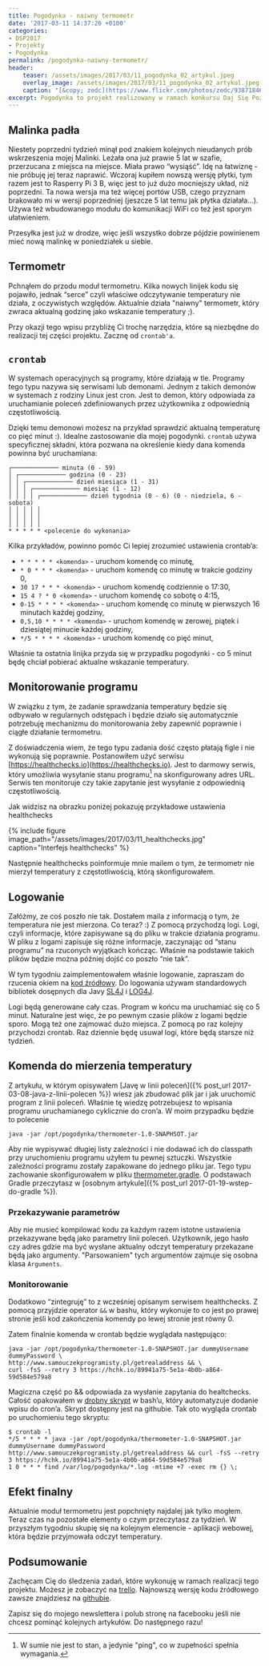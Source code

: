 ```yaml
---
title: Pogodynka - naiwny termometr
date: '2017-03-11 14:37:26 +0100'
categories:
- DSP2017
- Projekty
- Pogodynka
permalink: /pogodynka-naiwny-termometr/
header:
    teaser: /assets/images/2017/03/11_pogodynka_02_artykul.jpeg
    overlay_image: /assets/images/2017/03/11_pogodynka_02_artykul.jpeg
    caption: "[&copy; zedc](https://www.flickr.com/photos/zedc/9387184605/sizes/l)"
excerpt: Pogodynka to projekt realizowany w ramach konkursu Daj Się Poznać 2017. W ramach tej serii artykułów relacjonuję postęp prac nad projektem. Poza relacją przeczytasz też o crontab, programie, który zamierzam użyć w projekcie. Dowiesz się też coś o monitorowaniu i logowaniu. Zapraszam!
---
```


## Malinka padła

Niestety poprzedni tydzień minął pod znakiem kolejnych nieudanych prób wskrzeszenia mojej Malinki. Leżała ona już prawie 5 lat w szafie, przerzucana z miejsca na miejsce. Miała prawo “wysiąść”. Idę na łatwiznę - nie próbuję jej teraz naprawić. Wczoraj kupiłem nowszą wersję płytki, tym razem jest to Rasperry Pi 3 B, więc jest to już dużo mocniejszy układ, niż poprzedni. Ta nowa wersja ma też więcej portów USB, czego przyznam brakowało mi w wersji poprzedniej (jeszcze 5 lat temu jak płytka działała...). Używa też wbudowanego modułu do komunikacji WiFi co też jest sporym ułatwieniem.

Przesyłka jest już w drodze, więc jeśli wszystko dobrze pójdzie powinienem mieć nową malinkę w poniedziałek u siebie.

## Termometr

Pchnąłem do przodu moduł termometru. Kilka nowych linijek kodu się pojawiło, jednak “serce” czyli właściwe odczytywanie temperatury nie działa, z oczywistych względów. Aktualnie działa "naiwny" termometr, który zwraca aktualną godzinę jako wskazanie temperatury ;).

Przy okazji tego wpisu przybliżę Ci trochę narzędzia, które są niezbędne do realizacji tej części projektu. Zacznę od `crontab'a`.

## `crontab`

W systemach operacyjnych są programy, które działają w tle. Programy tego typu nazywa się serwisami lub demonami. Jednym z takich demonów w systemach z rodziny Linux jest cron. Jest to demon, który odpowiada za uruchamianie poleceń zdefiniowanych przez użytkownika z odpowiednią częstotliwością.

Dzięki temu demonowi możesz na przykład sprawdzić aktualną temperaturę co pięć minut :). Idealne zastosowanie dla mojej pogodynki. `crontab` używa specyficznej składni, która pozwana na określenie kiedy dana komenda powinna być uruchamiana:

    ┌───────────── minuta (0 - 59)
    │ ┌───────────── godzina (0 - 23)
    │ │ ┌───────────── dzień miesiąca (1 - 31)
    │ │ │ ┌───────────── miesiąc (1 - 12)
    │ │ │ │ ┌───────────── dzień tygodnia (0 - 6) (0 - niedziela, 6 - sobota)
    │ │ │ │ │
    │ │ │ │ │
    │ │ │ │ │
    * * * * * <polecenie do wykonania>


Kilka przykładów, powinno pomóc Ci lepiej zrozumieć ustawienia crontab’a:
- `* * * * * <komenda>` - uruchom komendę co minutę,
- `* 0 * * * <komenda>` - uruchom komendę co minutę w trakcie godziny 0,
- `30 17 * * * <komenda>` - uruchom komendę codziennie o 17:30,
- `15 4 ? * 0 <komenda>` - uruchom komendę co sobotę o 4:15,
- `0-15 * * * * <komenda>` - uruchom komendę co minutę w pierwszych 16 minutach każdej godziny,
- `0,5,10 * * * * <komenda>` - uruchom komendę w zerowej, piątek i dziesiątej minucie każdej godziny,
- `*/5 * * * * <komenda>` - uruchom komendę co pięć minut,

Właśnie ta ostatnia linijka przyda się w przypadku pogodynki - co 5 minut będę chciał pobierać aktualne wskazanie temperatury.

## Monitorowanie programu

W związku z tym, że zadanie sprawdzania temperatury będzie się odbywało w regularnych odstępach i będzie działo się automatycznie potrzebuję mechanizmu do monitorowania żeby zapewnić poprawnie i ciągłe działanie termometru.

Z doświadczenia wiem, że tego typu zadania dość często płatają figle i nie wykonują się poprawnie. Postanowiłem użyć serwisu [https://healthchecks.io](https://healthchecks.io). Jest to darmowy serwis, który umożliwia wysyłanie stanu programu[^ping] na skonfigurowany adres URL. Serwis ten monitoruje czy takie zapytanie jest wysyłanie z odpowiednią częstotliwością.

[^ping]: W sumie nie jest to stan, a jedynie "ping", co w zupełności spełnia wymagania.

Jak widzisz na obrazku poniżej pokazuję przykładowe ustawienia healthchecks

{% include figure image_path="/assets/images/2017/03/11_healthchecks.jpg" caption="Interfejs healthchecks" %}

Następnie healthchecks poinformuje mnie mailem o tym, że termometr nie mierzył temperatury z częstotliwością, którą skonfigurowałem.

## Logowanie

Załóżmy, ze coś poszło nie tak. Dostałem maila z informacją o tym, że temperatura nie jest mierzona. Co teraz? :) Z pomocą przychodzą logi. Logi, czyli informacje, które zapisywane są do pliku w trakcie działania programu. W pliku z logami zapisuje się różne informacje, zaczynając od “stanu programu” na rzuconych wyjątkach kończąc. Właśnie na podstawie takich plików będzie można później dojść co poszło “nie tak”.

W tym tygodniu zaimplementowałem właśnie logowanie, zapraszam do rzucenia okiem na [kod źródłowy](https://github.com/SamouczekProgramisty/Pogodynka/tree/master/thermometer). Do logowania używam standardowych bibliotek dosępnych dla Javy [SL4J](https://www.slf4j.org) i [LOG4J](https://logging.apache.org/log4j/2.x/).

Logi będą generowane cały czas. Program w końcu ma uruchamiać się co 5 minut. Naturalne jest więc, że po pewnym czasie plików z logami będzie sporo. Mogą też one zajmować dużo miejsca. Z pomocą po raz kolejny przychodzi crontab. Raz dziennie będę usuwał logi, które będą starsze niż tydzień.

## Komenda do mierzenia temperatury

Z artykułu, w którym opisywałem [Javę w linii poleceń]({% post_url 2017-03-08-java-z-linii-polecen %}) wiesz jak zbudować plik jar i jak uruchomić program z linii poleceń. Właśnie tę wiedzę potrzebujesz to wpisania programu uruchamianego cyklicznie do cron’a. W moim przypadku będzie to polecenie

    java -jar /opt/pogodynka/thermometer-1.0-SNAPHSOT.jar

Aby nie wypisywać długiej listy zależności i nie dodawać ich do classpath przy uruchomieniu programu użyłem tu pewnej sztuczki. Wszystkie zależności programu zostały zapakowane do jednego pliku jar. Tego typu zachowanie skonfigurowałem w pliku [thermometer.gradle](https://github.com/SamouczekProgramisty/Pogodynka/blob/master/thermometer/thermometer.gradle). O podstawach Gradle przeczytasz w [osobnym artykule]({% post_url 2017-01-19-wstep-do-gradle %}).

### Przekazywanie parametrów

Aby nie musieć kompilować kodu za każdym razem istotne ustawienia przekazywane będą jako parametry linii poleceń. Użytkownik, jego hasło czy adres gdzie ma być wysłane aktualny odczyt temperatury przekazane będą jako argumenty. "Parsowaniem" tych argumentów zajmuje się osobna klasa `Arguments`.

### Monitorowanie

Dodatkowo “zintegruję” to z wcześniej opisanym serwisem healthchecks. Z pomocą przyjdzie operator `&&` w bashu, który wykonuje to co jest po prawej stronie jeśli kod zakończenia komendy po lewej stronie jest równy 0.

Zatem finalnie komenda w crontab będzie wyglądała następująco:

    java -jar /opt/pogodynka/thermometer-1.0-SNAPSHOT.jar dummyUsername dummyPassword \
    http://www.samouczekprogramisty.pl/getrealaddress && \
    curl -fsS --retry 3 https://hchk.io/89941a75-5e1a-4b0b-a864-59d584e579a8

Magiczna część po && odpowiada za wysłanie zapytania do healtchecks. Całość opakowałem w [drobny skrypt](https://github.com/SamouczekProgramisty/Pogodynka/blob/45e3004e55634debd6a6c69aa29d0549d5405456/thermometer/add_to_crontab.sh) w bash’u, który automatyzuje dodanie wpisu do cron’a. Skrypt dostępny jest na githubie.
Tak oto wygląda crontab po uruchomieniu tego skryptu:

    $ crontab -l
    */5 * * * * java -jar /opt/pogodynka/thermometer-1.0-SNAPSHOT.jar dummyUsername dummyPassword http://www.samouczekprogramisty.pl/getrealaddress && curl -fsS --retry 3 https://hchk.io/89941a75-5e1a-4b0b-a864-59d584e579a8
    1 0 * * * find /var/log/pogodynka/*.log -mtime +7 -exec rm {} \;

## Efekt finalny

Aktualnie moduł termometru jest popchnięty najdalej jak tylko mogłem. Teraz czas na pozostałe elementy o czym przeczytasz za tydzień. W przyszłym tygodniu skupię się na kolejnym elemencie - aplikacji webowej, która będzie przyjmowała odczyt temperatury.

## Podsumowanie

Zachęcam Cię do śledzenia zadań, które wykonuję w ramach realizacji tego projektu. Możesz je zobaczyć na [trello](https://trello.com/b/yqZHTqSN/pogodynka). Najnowszą wersję kodu źródłowego zawsze znajdziesz na [githubie](https://github.com/SamouczekProgramisty/Pogodynka).

Zapisz się do mojego newslettera i polub stronę na facebooku jeśli nie chcesz pominąć kolejnych artykułów. Do następnego razu!
